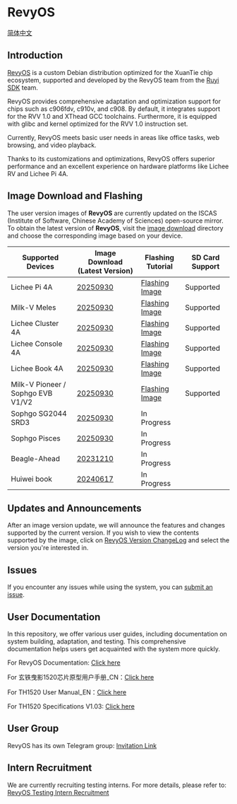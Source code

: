 # RevyOS

[简体中文](./README.cn.md)

## Introduction

[RevyOS](https://github.com/revyos)  is a custom Debian distribution optimized for the XuanTie chip ecosystem, supported and developed by the RevyOS team from the [Ruyi SDK](https://github.com/ruyisdk) team.

RevyOS provides comprehensive adaptation and optimization support for chips such as c906fdv, c910v, and c908. By default, it integrates support for the RVV 1.0 and XThead GCC toolchains. Furthermore, it is equipped with glibc and kernel optimized for the RVV 1.0 instruction set.

Currently, RevyOS meets basic user needs in areas like office tasks, web browsing, and video playback.

Thanks to its customizations and optimizations, RevyOS offers superior performance and an excellent experience on hardware platforms like Lichee RV and Lichee Pi 4A.

## Image Download and Flashing

The user version images of __RevyOS__ are currently updated on the ISCAS (Institute of Software, Chinese Academy of Sciences) open-source mirror. To obtain the latest version of __RevyOS__, visit the [image download](https://mirror.iscas.ac.cn/revyos/extra/images/) directory and choose the corresponding image based on your device.

| Supported Devices | Image Download (Latest Version) | Flashing Tutorial | SD Card Support |
| --- | --- | --- | --- |
| Lichee Pi 4A | [20250930](https://mirror.iscas.ac.cn/revyos/extra/images/lpi4a/20250930/) | [Flashing Image](https://docs.revyos.dev/en/docs/Installation/licheepi4a/) | Supported |
| Milk-V Meles | [20250930](https://mirror.iscas.ac.cn/revyos/extra/images/meles/20250930/) | [Flashing Image](https://docs.revyos.dev/en/docs/Installation/milkv-meles/)  | Supported |
| Lichee Cluster 4A | [20250930](https://mirror.iscas.ac.cn/revyos/extra/images/lpi4a/20250930/) | [Flashing Image](./Installation/licheepi4a.md)  | Supported |
| Lichee Console 4A | [20250930](https://mirror.iscas.ac.cn/revyos/extra/images/lcon4a/20250930/) | [Flashing Image](./Image%20flashing/licheeconsole4a.md)  | Supported |
| Lichee Book 4A | [20250930](https://mirror.iscas.ac.cn/revyos/extra/images/laptop4a/20250930/) | [Flashing Image](./Image%20flashing/licheebook.md)  | Supported |
| Milk-V Pioneer / Sophgo EVB V1/V2  | [20250930](https://mirror.iscas.ac.cn/revyos/extra/images/sg2042/20250930/) | [Flashing Image](https://docs.revyos.dev/en/docs/Installation/milkv-pioneer/)  | Supported |
| Sophgo SG2044 SRD3 | [20250930](https://mirror.iscas.ac.cn/revyos/extra/images/sg2044/20250930/) | In Progress  |  |
| Sophgo Pisces | [20250930](https://mirror.iscas.ac.cn/revyos/extra/images/sg2042/20250930/) | In Progress  |  |
| Beagle-Ahead | [20231210](https://mirror.iscas.ac.cn/revyos/extra/images/beagle/20231210/) | In Progress  |  |
| Huiwei book | [20240617](https://mirror.iscas.ac.cn/revyos/extra/images/huiwei/test/20240617/) | In Progress  |  |

## Updates and Announcements

After an image version update, we will announce the features and changes supported by the current version. If you wish to view the contents supported by the image, click on [RevyOS Version ChangeLog](https://docs.revyos.dev/en/changelog/changelog-index/) and select the version you're interested in.

## Issues

If you encounter any issues while using the system, you can [submit an issue](https://github.com/revyos/revyos/issues).

## User Documentation

In this repository, we offer various user guides, including documentation on system building, adaptation, and testing. This comprehensive documentation helps users get acquainted with the system more quickly.

For RevyOS Documentation: [Click here](https://docs.revyos.dev/en/)

For 玄铁曳影1520芯片原型用户手册_CN：[Click here](https://www.xrvm.cn/community/download?id=4344198194863869952)

For TH1520 User Manual_EN：[Click here](https://occ-intl-prod.oss-ap-southeast-1.aliyuncs.com/resource//1698839996662/TH1520%20User%20Manual%20(1).zip)

For TH1520 Specifications V1.03: [Click here](https://occ-oss-prod.oss-cn-hangzhou.aliyuncs.com/resource/889768/1698042403122/%E6%9B%B3%E5%BD%B11520%E8%A7%84%E6%A0%BC%E4%B9%A6V1.03.pdf)

## User Group

RevyOS has its own Telegram group: [Invitation Link](https://t.me/+Pi6px22-OsUxM2M1)

## Intern Recruitment

We are currently recruiting testing interns. For more details, please refer to: [RevyOS Testing Intern Recruitment](https://github.com/plctlab/weloveinterns/blob/master/open-internships.md#j143-revyos%E5%B0%8F%E9%98%9F%E6%B5%8B%E8%AF%95%E5%AE%9E%E4%B9%A0%E7%94%9F20241111%E5%BC%80%E6%94%BE100%E5%90%8D)
